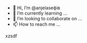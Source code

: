 - 👋 Hi, I’m @anjelaseфів
- 🌱 I’m currently learning ...
- 💞️ I’m looking to collaborate on ...
- 📫 How to reach me ...

<!---XCV
anjelase/anjelase is a ✨ special ✨ repository because its `README.md` (this file) appears on your GitHub profile.
You can click the Preview link to take a look at your changes.
--->
xzsdf
